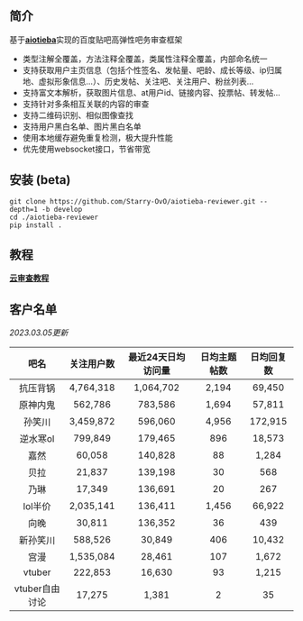 ## 简介

基于[**aiotieba**](https://github.com/Starry-OvO/aiotieba)实现的百度贴吧高弹性吧务审查框架

+ 类型注解全覆盖，方法注释全覆盖，类属性注释全覆盖，内部命名统一
+ 支持获取用户主页信息（包括个性签名、发帖量、吧龄、成长等级、ip归属地、虚拟形象信息...）、历史发帖、关注吧、关注用户、粉丝列表...
+ 支持富文本解析，获取图片信息、at用户id、链接内容、投票帖、转发帖...
+ 支持针对多条相互关联的内容的审查
+ 支持二维码识别、相似图像查找
+ 支持用户黑白名单、图片黑白名单
+ 使用本地缓存避免重复检测，极大提升性能
+ 优先使用websocket接口，节省带宽

## 安装 (beta)

```shell
git clone https://github.com/Starry-OvO/aiotieba-reviewer.git --depth=1 -b develop
cd ./aiotieba-reviewer
pip install .
```

## 教程

[**云审查教程**](tutorial/reviewer.md)

## 客户名单

*2023.03.05更新*

|      吧名      | 关注用户数 | 最近24天日均访问量 | 日均主题帖数 | 日均回复数 |
| :------------: | :--------: | :----------------: | :----------: | :--------: |
|    抗压背锅    | 4,764,318  |     1,064,702      |    2,194     |   69,450   |
|    原神内鬼    |  562,786   |      783,586       |    1,694     |   57,811   |
|     孙笑川     | 3,459,872  |      596,060       |    4,956     |  172,915   |
|    逆水寒ol    |  799,849   |      179,465       |     896      |   18,573   |
|      嘉然      |   60,058   |      140,828       |      88      |   1,284    |
|      贝拉      |   21,837   |      139,198       |      30      |    568     |
|      乃琳      |   17,349   |      136,691       |      20      |    267     |
|    lol半价     | 2,035,141  |      136,411       |    1,456     |   66,922   |
|      向晚      |   30,811   |      136,352       |      36      |    439     |
|    新孙笑川    |  588,526   |       30,849       |     406      |   10,432   |
|      宫漫      | 1,535,084  |       28,461       |     107      |   1,672    |
|     vtuber     |  222,853   |       16,630       |      93      |   1,215    |
| vtuber自由讨论 |   17,275   |       1,381        |      2       |     35     |
